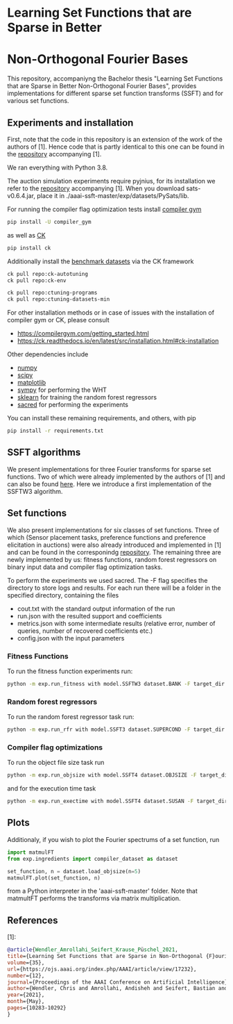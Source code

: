 # Learning Set Functions that are Sparse in Better 
# Non-Orthogonal Fourier Bases


This repository, accompaniyng the Bachelor thesis "Learning Set Functions that are Sparse in Better Non-Orthogonal Fourier Bases", provides implementations for different sparse set function transforms (SSFT) and for various set functions.

## Experiments and installation

First, note that the code in this repository is an extension of the work of the authors of \[1\]. Hence code that is partly identical to this one can be found in the [repository](https://github.com/chrislybaer/aaai-ssft) accompanying \[1\].

We ran everything with Python 3.8.

The auction simulation experiments require pyjnius, for its installation we refer to the [repository](https://github.com/chrislybaer/aaai-ssft) accompanying \[1\].
When you download sats-v0.6.4.jar, place it in ./aaai-ssft-master/exp/datasets/PySats/lib.

For running the compiler flag optimization tests install [compiler gym](https://compilergym.com/index.html)
```bash
pip install -U compiler_gym
```
as well as [CK](https://ck.readthedocs.io/en/latest/index.html)
```bash
pip install ck
```
Additionally install the [benchmark datasets](https://github.com/ctuning/ctuning-programs) via the CK framework
```bash
ck pull repo:ck-autotuning
ck pull repo:ck-env

ck pull repo:ctuning-programs
ck pull repo:ctuning-datasets-min
```

For other installation methods or in case of issues with the installation of compiler gym or CK, please consult
* https://compilergym.com/getting_started.html 
* https://ck.readthedocs.io/en/latest/src/installation.html#ck-installation

Other dependencies include
* [numpy](https://numpy.org/)
* [scipy](https://scipy.org/)
* [matplotlib](https://matplotlib.org/)
* [sympy](https://www.sympy.org/en/index.html) for performing the WHT
* [sklearn](https://scikit-learn.org/stable/) for training the random forest regressors
* [sacred](https://sacred.readthedocs.io/en/stable/index.html) for performing the experiments

You can install these remaining requirements, and others, with pip

```bash
pip install -r requirements.txt
```

## SSFT algorithms

We present implementations for three Fourier transforms for sparse set functions. Two of which were already implemented by the authors of [1] and can also be found [here](https://github.com/chrislybaer/aaai-ssft). Here we introduce a first implementation of the SSFTW3 algorithm.


## Set functions 

We also present implementations for six classes of set functions. Three of which (Sensor placement tasks, preference functions and preference elicitation in auctions) were also already introduced and implemented in [1] and can be found in the corresponindg [repository](https://github.com/chrislybaer/aaai-ssft). The remaining three are newly implemented by us: fitness functions, random forest regressors on binary input data and compiler flag optimization tasks. 

To perform the experiments we used sacred. The -F flag specifies the directory to store logs and results. For each run there will be a folder in the specified directory, containing the files 
* cout.txt with the standard output information of the run 
* run.json with the resulted support and coefficients
* metrics.json with some intermediate results (relative error, number of queries, number of recovered coefficients etc.)
* config.json with the input parameters


### Fitness Functions 

To run the fitness function experiments run:

```bash
python -m exp.run_fitness with model.SSFTW3 dataset.BANK -F target_dir 
```

### Random forest regressors

To run the random forest regressor task run:

```bash
python -m exp.run_rfr with model.SSFT3 dataset.SUPERCOND -F target_dir 
```

### Compiler flag optimizations

To run the object file size task run

```bash
python -m exp.run_objsize with model.SSFT4 dataset.OBJSIZE -F target_dir 
```
and for the execution time task

```bash
python -m exp.run_exectime with model.SSFT4 dataset.SUSAN -F target_dir 
```

## Plots

Additionaly, if you wish to plot the Fourier spectrums of a set function, run

```py
import matmulFT
from exp.ingredients import compiler_dataset as dataset

set_function, n = dataset.load_objsize(n=5)
matmulFT.plot(set_function, n)

```
from a Python interpreter in the 'aaai-ssft-master' folder.
Note that matmultFT performs the transforms via matrix multiplication. 


## References
\[1\]: 
```bibtex
@article{Wendler_Amrollahi_Seifert_Krause_Püschel_2021, 
title={Learning Set Functions that are Sparse in Non-Orthogonal {F}ourier Bases}, 
volume={35}, 
url={https://ojs.aaai.org/index.php/AAAI/article/view/17232}, 
number={12}, 
journal={Proceedings of the AAAI Conference on Artificial Intelligence}, 
author={Wendler, Chris and Amrollahi, Andisheh and Seifert, Bastian and Krause, Andreas and P{\"u}schel, Markus}, 
year={2021}, 
month={May}, 
pages={10283-10292}
}
```